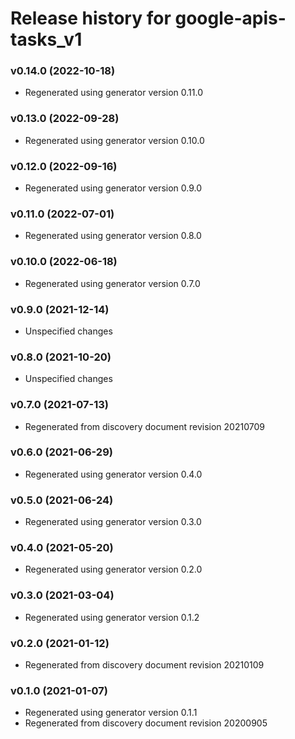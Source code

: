 # Release history for google-apis-tasks_v1

### v0.14.0 (2022-10-18)

* Regenerated using generator version 0.11.0

### v0.13.0 (2022-09-28)

* Regenerated using generator version 0.10.0

### v0.12.0 (2022-09-16)

* Regenerated using generator version 0.9.0

### v0.11.0 (2022-07-01)

* Regenerated using generator version 0.8.0

### v0.10.0 (2022-06-18)

* Regenerated using generator version 0.7.0

### v0.9.0 (2021-12-14)

* Unspecified changes

### v0.8.0 (2021-10-20)

* Unspecified changes

### v0.7.0 (2021-07-13)

* Regenerated from discovery document revision 20210709

### v0.6.0 (2021-06-29)

* Regenerated using generator version 0.4.0

### v0.5.0 (2021-06-24)

* Regenerated using generator version 0.3.0

### v0.4.0 (2021-05-20)

* Regenerated using generator version 0.2.0

### v0.3.0 (2021-03-04)

* Regenerated using generator version 0.1.2

### v0.2.0 (2021-01-12)

* Regenerated from discovery document revision 20210109

### v0.1.0 (2021-01-07)

* Regenerated using generator version 0.1.1
* Regenerated from discovery document revision 20200905

